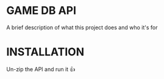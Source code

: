 # GAME DB API

A brief description of what this project does and who it's for

# INSTALLATION

Un-zip the API and run it 👍